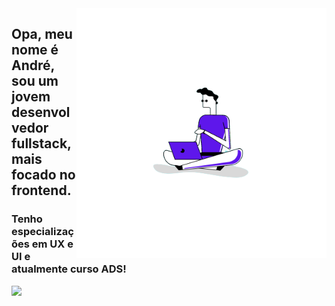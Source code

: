<img src="avatar.png" min-width="400px" max-width="400px" width="400px" align="right" alt="avatar">

<p align="left"> 
  <h2>Opa, meu nome é André, sou um jovem desenvolvedor <strong>fullstack</strong>, mais focado no frontend.</h2> 
  <h3>Tenho especializações em UX e UI e atualmente curso ADS!</h3>
</p>

<a href="https://www.linkedin.com/in/andre-sntos" alt="LinkedIn">
    <img src="https://img.shields.io/badge/-LinkedIn-blue?style=flat-square&logo=Linkedin&logoColor=white" />
  </a>
